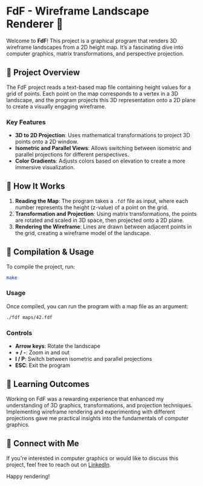 # FdF - Wireframe Landscape Renderer 🌄

Welcome to **FdF**! This project is a graphical program that renders 3D wireframe landscapes from a 2D height map. It’s a fascinating dive into computer graphics, matrix transformations, and perspective projection.

## 📖 Project Overview
The FdF project reads a text-based map file containing height values for a grid of points. Each point on the map corresponds to a vertex in a 3D landscape, and the program projects this 3D representation onto a 2D plane to create a visually engaging wireframe.

### Key Features
- **3D to 2D Projection**: Uses mathematical transformations to project 3D points onto a 2D window.
- **Isometric and Parallel Views**: Allows switching between isometric and parallel projections for different perspectives.
- **Color Gradients**: Adjusts colors based on elevation to create a more immersive visualization.

## 🔧 How It Works
1. **Reading the Map**: The program takes a `.fdf` file as input, where each number represents the height (z-value) of a point on the grid.
2. **Transformation and Projection**: Using matrix transformations, the points are rotated and scaled in 3D space, then projected onto a 2D plane.
3. **Rendering the Wireframe**: Lines are drawn between adjacent points in the grid, creating a wireframe model of the landscape.

## 📝 Compilation & Usage
To compile the project, run:
```bash
make
```

### Usage
Once compiled, you can run the program with a map file as an argument:
```bash
./fdf maps/42.fdf
```

### Controls
- **Arrow keys**: Rotate the landscape
- **+ / -**: Zoom in and out
- **I / P**: Switch between isometric and parallel projections
- **ESC**: Exit the program

## 🌱 Learning Outcomes
Working on FdF was a rewarding experience that enhanced my understanding of 3D graphics, transformations, and projection techniques. Implementing wireframe rendering and experimenting with different projections gave me practical insights into the fundamentals of computer graphics.

## 🔗 Connect with Me
If you're interested in computer graphics or would like to discuss this project, feel free to reach out on [LinkedIn](https://www.linkedin.com/in/sonam-crumiere/).

Happy rendering!
